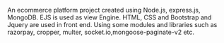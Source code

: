 An ecommerce platform project created using Node.js, express.js, MongoDB.
EJS is used as view Engine.
HTML, CSS and Bootstrap and Jquery are used in front end.
Using some modules and libraries such as razorpay, cropper, multer, socket.io,mongoose-paginate-v2 etc.
